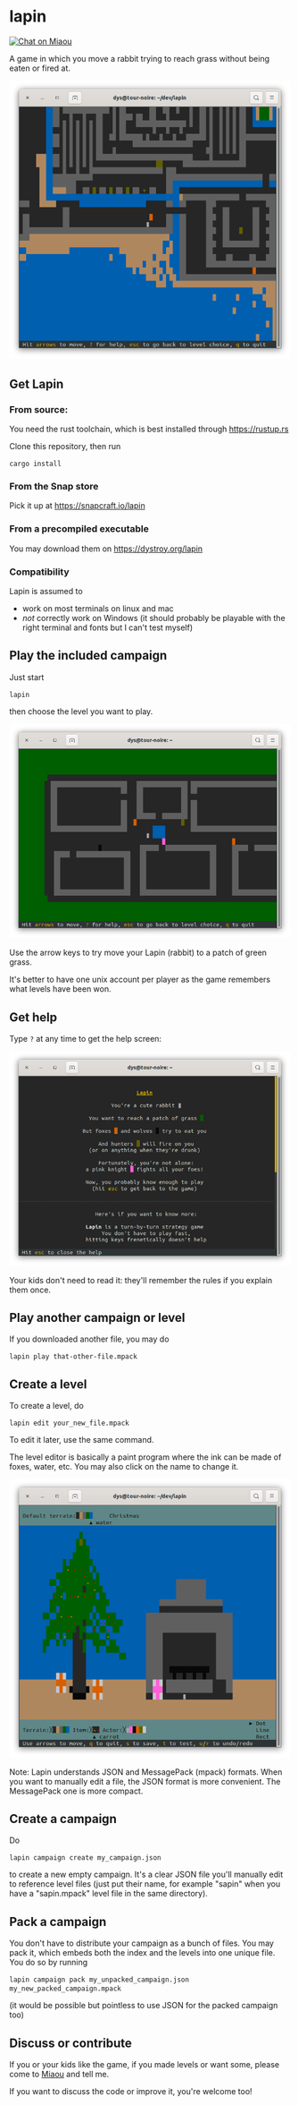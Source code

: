 # lapin

[![Chat on Miaou][s1]][l1]

[s1]: https://miaou.dystroy.org/static/shields/room.svg
[l1]: https://miaou.dystroy.org/3

A game in which you move a rabbit trying to reach grass without being eaten or fired at.

![citadel-corner](img/citadel-corner.png)

## Get Lapin

### From source:

You need the rust toolchain, which is best installed through https://rustup.rs

Clone this repository, then run

    cargo install

### From the Snap store

Pick it up at https://snapcraft.io/lapin

### From a precompiled executable

You may download them on https://dystroy.org/lapin

### Compatibility

Lapin is assumed to

* work on most terminals on linux and mac
* *not* correctly work on Windows (it should probably be playable with the right terminal and fonts but I can't test myself)

## Play the included campaign

Just start

    lapin

then choose the level you want to play.

![village](img/village.png)

Use the arrow keys to try move your Lapin (rabbit) to a patch of green grass.

It's better to have one unix account per player as the game remembers what levels have been won.

## Get help

Type `?` at any time to get the help screen:

![help](img/help.png)

Your kids don't need to read it: they'll remember the rules if you explain them once.

## Play another campaign or level

If you downloaded another file, you may do

    lapin play that-other-file.mpack

## Create a level

To create a level, do

    lapin edit your_new_file.mpack

To edit it later, use the same command.

The level editor is basically a paint program where the ink can be made of foxes, water, etc. You may also click on the name to change it.

![sapin](img/sapin.png)

Note: Lapin understands JSON and MessagePack (mpack) formats. When you want to manually edit a file, the JSON format is more convenient. The MessagePack one is more compact.

## Create a campaign

Do

    lapin campaign create my_campaign.json

to create a new empty campaign. It's a clear JSON file you'll manually edit to reference level files (just put their name, for example "sapin" when you have a "sapin.mpack" level file in the same directory).

## Pack a campaign

You don't have to distribute your campaign as a bunch of files. You may pack it, which embeds both the index and the levels into one unique file. You do so by running

    lapin campaign pack my_unpacked_campaign.json my_new_packed_campaign.mpack

(it would be possible but pointless to use JSON for the packed campaign too)

## Discuss or contribute

If you or your kids like the game, if you made levels or want some, please come to [Miaou](https://miaou.dystroy.org/3) and tell me.

If you want to discuss the code or improve it, you're welcome too!
